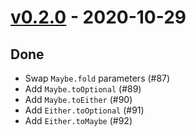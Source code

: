 # [v0.2.0](https://github.com/Kevin-Lee/j8plus/issues?q=is%3Aissue+milestone%3A%22after+0.1.1%22+is%3Aclosed) - 2020-10-29

## Done
* Swap `Maybe.fold` parameters (#87)
* Add `Maybe.toOptional` (#89)
* Add `Maybe.toEither` (#90)
* Add `Either.toOptional` (#91)
* Add `Either.toMaybe` (#92)
